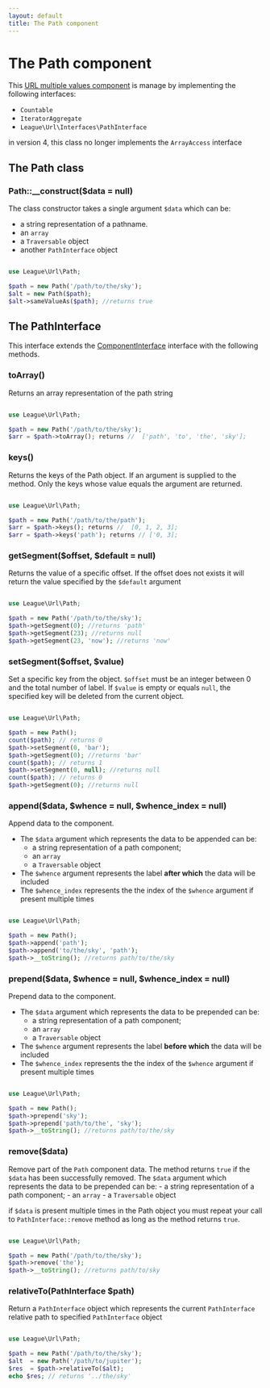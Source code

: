 ```yaml
---
layout: default
title: The Path component
---
```


# The Path component

This [URL multiple values component](/components/overview/#complex-components) is manage by implementing the following interfaces:

- `Countable`
- `IteratorAggregate`
- `League\Url\Interfaces\PathInterface`

<p class="message-warning">in version 4, this class no longer implements the <code>ArrayAccess</code> interface</p>

## The Path class

### Path::__construct($data = null)

The class constructor takes a single argument `$data` which can be:

- a string representation of a pathname.
- an `array`
- a `Traversable` object
- another `PathInterface` object

~~~php

use League\Url\Path;

$path = new Path('/path/to/the/sky');
$alt = new Path($path);
$alt->sameValueAs($path); //returns true
~~~

## The PathInterface

This interface extends the [ComponentInterface](/dev-master/component/) interface with the following methods.

### toArray()

Returns an array representation of the path string

~~~php

use League\Url\Path;

$path = new Path('/path/to/the/sky');
$arr = $path->toArray(); returns //  ['path', 'to', 'the', 'sky'];
~~~

### keys()

Returns the keys of the Path object. If an argument is supplied to the method. Only the keys whose value equals the argument are returned.

~~~php

use League\Url\Path;

$path = new Path('/path/to/the/path');
$arr = $path->keys(); returns //  [0, 1, 2, 3];
$arr = $path->keys('path'); returns // ['0, 3];
~~~

### getSegment($offset, $default = null)

Returns the value of a specific offset. If the offset does not exists it will return the value specified by the `$default` argument

~~~php

use League\Url\Path;

$path = new Path('/path/to/the/sky');
$path->getSegment(0); //returns 'path'
$path->getSegment(23); //returns null
$path->getSegment(23, 'now'); //returns 'now'
~~~

### setSegment($offset, $value)

Set a specific key from the object. `$offset` must be an integer between 0 and the total number of label. If `$value` is empty or equals `null`, the specified key will be deleted from the current object.

~~~php

use League\Url\Path;

$path = new Path();
count($path); // returns 0
$path->setSegment(0, 'bar');
$path->getSegment(0); //returns 'bar'
count($path); // returns 1
$path->setSegment(0, null); //returns null
count($path); // returns 0
$path->getSegment(0); //returns null
~~~

### append($data, $whence = null, $whence_index = null)

Append data to the component.

- The `$data` argument which represents the data to be appended can be:
    - a string representation of a path component;
    - an `array`
    - a `Traversable` object
- The `$whence` argument represents the label **after which** the data will be included
- The `$whence_index` represents the the index of the `$whence` argument if present multiple times

~~~php

use League\Url\Path;

$path = new Path();
$path->append('path');
$path->append('to/the/sky', 'path');
$path->__toString(); //returns path/to/the/sky
~~~

### prepend($data, $whence = null, $whence_index = null)

Prepend data to the component.

- The `$data` argument which represents the data to be prepended can be:
    - a string representation of a path component;
    - an `array`
    - a `Traversable` object
- The `$whence` argument represents the label **before which** the data will be included
- The `$whence_index` represents the the index of the `$whence` argument if present multiple times

~~~php

use League\Url\Path;

$path = new Path();
$path->prepend('sky');
$path->prepend('path/to/the', 'sky');
$path->__toString(); //returns path/to/the/sky
~~~

### remove($data)

Remove part of the `Path` component data. The method returns `true` if the `$data` has been successfully removed. The `$data` argument which represents the data to be prepended can be:
    - a string representation of a path component;
    - an `array`
    - a `Traversable` object

if `$data` is present multiple times in the Path object you must repeat your call to `PathInterface::remove` method as long as the method returns `true`.

~~~php

use League\Url\Path;

$path = new Path('/path/to/the/sky');
$path->remove('the');
$path->__toString(); //returns path/to/sky
~~~

### relativeTo(PathInterface $path)

Return a `PathInterface` object which represents the current `PathInterface` relative path to specified `PathInterface` object

~~~php

use League\Url\Path;

$path = new Path('/path/to/the/sky');
$alt  = new Path('/path/to/jupiter');
$res  = $path->relativeTo($alt);
echo $res; // returns '../the/sky'
~~~

